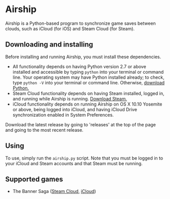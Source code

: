 # Airship
Airship is a Python-based program to synchronize game saves between clouds, such as iCloud (for iOS) and Steam Cloud (for Steam).

## Downloading and installing

Before installing and running Airship, you must install these dependencies.

- All functionality depends on having Python version 2.7 or above installed and accessible by typing `python` into your terminal or command line. Your operating system may have Python installed already; to check, type `python -V` into your terminal or command line. Otherwise, [download Python.](https://www.python.org/downloads)
- Steam Cloud functionality depends on having Steam installed, logged in, and running while Airship is running. [Download Steam.](https://store.steampowered.com/about)
- iCloud functionality depends on running Airship on OS X 10.10 Yosemite or above, being logged into iCloud, and having iCloud Drive synchronization enabled in System Preferences.

Download the latest release by going to 'releases' at the top of the page and going to the most recent release.

## Using
To use, simply run the `airship.py` script. Note that you must be logged in to your iCloud and Steam accounts and that Steam must be running.

## Supported games
+ The Banner Saga ([Steam Cloud](http://store.steampowered.com/app/237990/), [iCloud](https://itunes.apple.com/us/app/banner-saga/id911006986))
